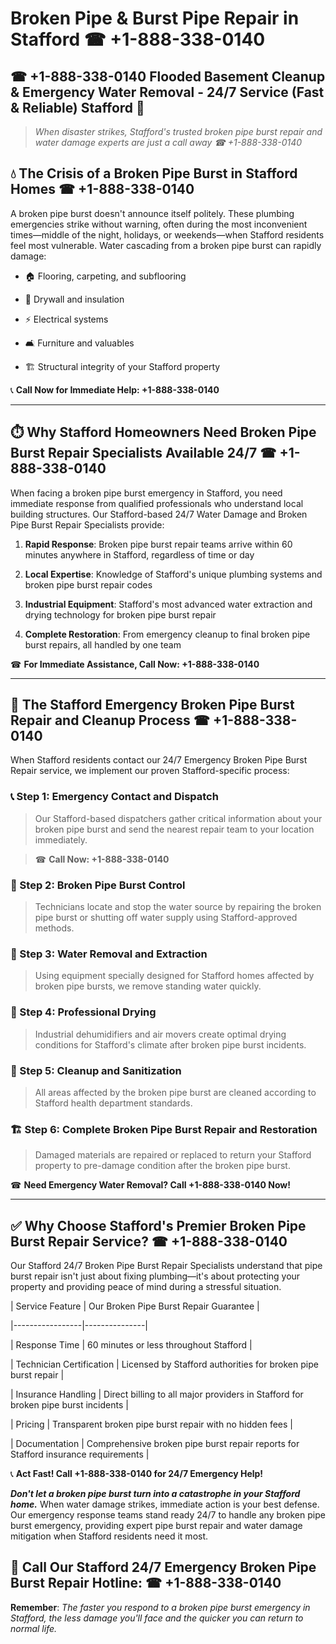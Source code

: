 # Broken Pipe & Burst Pipe Repair in Stafford ☎ +1-888-338-0140  
## ☎ +1-888-338-0140 Flooded Basement Cleanup & Emergency Water Removal - 24/7 Service (Fast & Reliable) Stafford 🚨  

> *When disaster strikes, Stafford's trusted broken pipe burst repair and water damage experts are just a call away ☎ +1-888-338-0140*  

## 💧 The Crisis of a Broken Pipe Burst in Stafford Homes ☎ +1-888-338-0140  

A broken pipe burst doesn't announce itself politely. These plumbing emergencies strike without warning, often during the most inconvenient times—middle of the night, holidays, or weekends—when Stafford residents feel most vulnerable. Water cascading from a broken pipe burst can rapidly damage:  

* 🏠 Flooring, carpeting, and subflooring  
* 🧱 Drywall and insulation  
* ⚡ Electrical systems  
* 🛋️ Furniture and valuables  
* 🏗️ Structural integrity of your Stafford property  

📞 **Call Now for Immediate Help: +1-888-338-0140**  

---  

## ⏱️ Why Stafford Homeowners Need Broken Pipe Burst Repair Specialists Available 24/7 ☎ +1-888-338-0140  

When facing a broken pipe burst emergency in Stafford, you need immediate response from qualified professionals who understand local building structures. Our Stafford-based 24/7 Water Damage and Broken Pipe Burst Repair Specialists provide:  

1. **Rapid Response**: Broken pipe burst repair teams arrive within 60 minutes anywhere in Stafford, regardless of time or day  
2. **Local Expertise**: Knowledge of Stafford's unique plumbing systems and broken pipe burst repair codes  
3. **Industrial Equipment**: Stafford's most advanced water extraction and drying technology for broken pipe burst repair  
4. **Complete Restoration**: From emergency cleanup to final broken pipe burst repairs, all handled by one team  

☎ **For Immediate Assistance, Call Now: +1-888-338-0140**  

---  

## 🔧 The Stafford Emergency Broken Pipe Burst Repair and Cleanup Process ☎ +1-888-338-0140  

When Stafford residents contact our 24/7 Emergency Broken Pipe Burst Repair service, we implement our proven Stafford-specific process:  

### 📞 Step 1: Emergency Contact and Dispatch  
> Our Stafford-based dispatchers gather critical information about your broken pipe burst and send the nearest repair team to your location immediately.  
> ☎ **Call Now: +1-888-338-0140**  

### 🚿 Step 2: Broken Pipe Burst Control  
> Technicians locate and stop the water source by repairing the broken pipe burst or shutting off water supply using Stafford-approved methods.  

### 🌊 Step 3: Water Removal and Extraction  
> Using equipment specially designed for Stafford homes affected by broken pipe bursts, we remove standing water quickly.  

### 💨 Step 4: Professional Drying  
> Industrial dehumidifiers and air movers create optimal drying conditions for Stafford's climate after broken pipe burst incidents.  

### 🧼 Step 5: Cleanup and Sanitization  
> All areas affected by the broken pipe burst are cleaned according to Stafford health department standards.  

### 🏗️ Step 6: Complete Broken Pipe Burst Repair and Restoration  
> Damaged materials are repaired or replaced to return your Stafford property to pre-damage condition after the broken pipe burst.  

☎ **Need Emergency Water Removal? Call +1-888-338-0140 Now!**  

---  

## ✅ Why Choose Stafford's Premier Broken Pipe Burst Repair Service? ☎ +1-888-338-0140  

Our Stafford 24/7 Broken Pipe Burst Repair Specialists understand that pipe burst repair isn't just about fixing plumbing—it's about protecting your property and providing peace of mind during a stressful situation.  

| Service Feature | Our Broken Pipe Burst Repair Guarantee |  
|-----------------|---------------|  
| Response Time | 60 minutes or less throughout Stafford |  
| Technician Certification | Licensed by Stafford authorities for broken pipe burst repair |  
| Insurance Handling | Direct billing to all major providers in Stafford for broken pipe burst incidents |  
| Pricing | Transparent broken pipe burst repair with no hidden fees |  
| Documentation | Comprehensive broken pipe burst repair reports for Stafford insurance requirements |  

📞 **Act Fast! Call +1-888-338-0140 for 24/7 Emergency Help!**  

***Don't let a broken pipe burst turn into a catastrophe in your Stafford home.*** When water damage strikes, immediate action is your best defense. Our emergency response teams stand ready 24/7 to handle any broken pipe burst emergency, providing expert pipe burst repair and water damage mitigation when Stafford residents need it most.  

## 📱 Call Our Stafford 24/7 Emergency Broken Pipe Burst Repair Hotline: ☎ +1-888-338-0140  

**Remember**: *The faster you respond to a broken pipe burst emergency in Stafford, the less damage you'll face and the quicker you can return to normal life.*